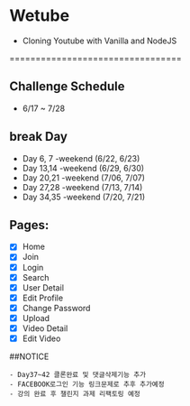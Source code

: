 # Wetube

- Cloning Youtube with Vanilla and NodeJS

=================================

## Challenge Schedule

- 6/17 ~ 7/28

## break Day

- Day 6, 7 -weekend (6/22, 6/23)
- Day 13,14 -weekend (6/29, 6/30)
- Day 20,21 -weekend (7/06, 7/07)
- Day 27,28 -weekend (7/13, 7/14)
- Day 34,35 -weekend (7/20, 7/21)

## Pages:

- [x] Home
- [x] Join
- [x] Login
- [x] Search
- [x] User Detail
- [x] Edit Profile
- [x] Change Password
- [x] Upload
- [x] Video Detail
- [x] Edit Video

##NOTICE

    - Day37~42 클론완료 및 댓글삭제기능 추가
    - FACEBOOK로그인 기능 링크문제로 추후 추가예정
    - 강의 완료 후 챌린지 과제 리팩토링 예정
